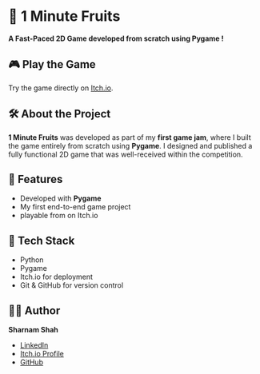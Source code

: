 # 🍉 1 Minute Fruits

**A Fast-Paced 2D Game developed from scratch using Pygame !**

## 🎮 Play the Game
Try the game directly on [Itch.io](https://sdsesta.itch.io/1-minute-fruits).

## 🛠️ About the Project
**1 Minute Fruits** was developed as part of my **first game jam**, where I built the game entirely from scratch using **Pygame**. I designed and published a fully functional 2D game that was well-received within the competition.

## 🚀 Features
- Developed with **Pygame**  
- My first end-to-end game project  
- playable from on Itch.io  

## 📂 Tech Stack
- Python  
- Pygame  
- Itch.io for deployment  
- Git & GitHub for version control  

## 👨‍💻 Author
**Sharnam Shah**  
- [LinkedIn](https://www.linkedin.com/in/sharnam-shah-5aaa67275/)  
- [Itch.io Profile](https://sdsesta.itch.io/)  
- [GitHub](https://github.com/SharnamShah01)  
